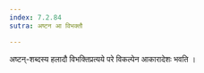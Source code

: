 ```yaml
---
index: 7.2.84
sutra: अष्टन आ विभक्तौ

---
```

अष्टन्-शब्दस्य हलादौ विभक्तिप्रत्यये परे विकल्पेन आकारादेशः भवति । 